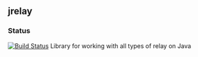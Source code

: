 ## jrelay ##
### Status
[![Build Status](https://travis-ci.org/EasySmartHouse/jrelay.svg)](https://travis-ci.org/EasySmartHouse/jrelay)
Library for working with all types of relay on Java